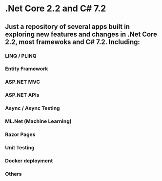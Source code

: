 # .Net Core 2.2 and C# 7.2

## Just a repository of several apps built in exploring new features and changes in .Net Core 2.2, most framewoks and C# 7.2. Including:

### LINQ / PLINQ
### Entity Framework
### ASP.NET MVC
### ASP.NET APIs
### Async / Async Testing
### ML.Net (Machine Learning)
### Razor Pages
### Unit Testing
### Docker deployment
### Others

